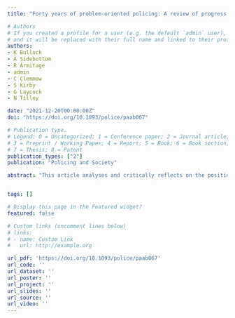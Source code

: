 ```yaml
---
title: "Forty years of problem-oriented policing: A review of progress in England and Wales"

# Authors
# If you created a profile for a user (e.g. the default `admin` user), write the username (folder name) here 
# and it will be replaced with their full name and linked to their profile.
authors:
- K Bullock
- A Sidebottom
- R Armitage
- admin
- C Clemmow
- S Kirby
- G Laycock
- N Tilley

date: "2021-12-20T00:00:00Z"
doi: "https://doi.org/10.1093/police/paab067"

# Publication type.
# Legend: 0 = Uncategorized; 1 = Conference paper; 2 = Journal article;
# 3 = Preprint / Working Paper; 4 = Report; 5 = Book; 6 = Book section;
# 7 = Thesis; 8 = Patent
publication_types: ["2"]
publication: "Policing and Society"

abstract: "This article analyses and critically reflects on the position of problem-oriented policing within England and Wales. Problem-oriented policing is a framework for improving police effectiveness. Its adoption has consistently been shown to be associated with sizable reductions in a wide range of crimes and public safety issues. However, many studies also find that problem-oriented policing is difficult to embed and sustain within police organisations. This article draws on the experiences and perspectives of 86 informed stakeholders to critically examine the position and practice of problem-oriented policing 40 years after its original formulation by Herman Goldstein in 1979. We argue that despite evidence of renewed interest in problem-oriented policing, the approach is not habitually conducted within police organisations in England and Wales. Where it is conducted, the practice of problem-oriented policing is found to lack discipline, the processes tend not to be faithfully followed, and there are weaknesses at all stages of the process. Implications of the findings for future research and police practice are discussed."


tags: []

# Display this page in the Featured widget?
featured: false

# Custom links (uncomment lines below)
# links:
# - name: Custom Link
#   url: http://example.org

url_pdf: 'https://doi.org/10.1093/police/paab067'
url_code: ''
url_dataset: ''
url_poster: ''
url_project: ''
url_slides: ''
url_source: ''
url_video: ''
---
```

